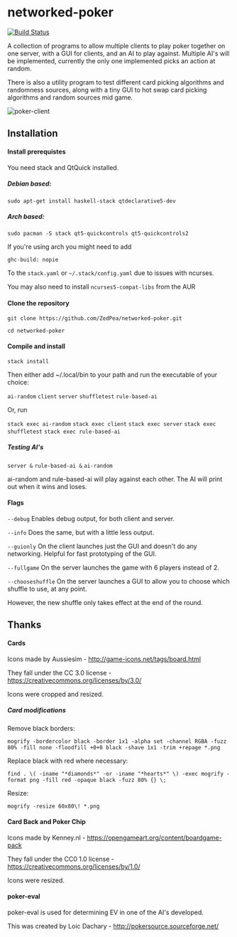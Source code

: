 # networked-poker
[![Build Status](https://travis-ci.org/ZedPea/networked-poker.svg)](https://travis-ci.org/ZedPea/networked-poker)

A collection of programs to allow multiple clients to play poker together on one server, with a GUI for clients, and an AI to play against. Multiple AI's will be implemented, currently the only one implemented picks an action at random.

There is also a utility program to test different card picking algorithms and randomness sources, along with a tiny GUI to hot swap card picking algorithms and random sources mid game.

![poker-client](https://zacharypalmer.co.uk/img/portfolio/poker.png)

## Installation

#### Install prerequistes
You need stack and QtQuick installed.

##### Debian based:
`sudo apt-get install haskell-stack qtdeclarative5-dev`

##### Arch based:
`sudo pacman -S stack qt5-quickcontrols qt5-quickcontrols2`

If you're using arch you might need to add 

`ghc-build: nopie`

To the `stack.yaml` or `~/.stack/config.yaml` due to issues with ncurses.

You may also need to install `ncurses5-compat-libs` from the AUR

#### Clone the repository

`git clone https://github.com/ZedPea/networked-poker.git`

`cd networked-poker`

#### Compile and install

`stack install`

Then either add ~/.local/bin to your path and run the executable of your choice:

`ai-random`
`client`
`server`
`shuffletest`
`rule-based-ai`

Or, run

`stack exec ai-random`
`stack exec client`
`stack exec server`
`stack exec shuffletest`
`stack exec rule-based-ai`

##### Testing AI's

`server &`
`rule-based-ai &`
`ai-random`

ai-random and rule-based-ai will play against each other. The AI will print out when it wins and loses.

#### Flags

`--debug` Enables debug output, for both client and server.

`--info` Does the same, but with a little less output.

`--guionly` On the client launches just the GUI and doesn't do any networking. Helpful for fast prototyping of the GUI.

`--fullgame` On the server launches the game with 6 players instead of 2.

`--chooseshuffle` On the server launches a GUI to allow you to choose which shuffle to use, at any point.

However, the new shuffle only takes effect at the end of the round.

## Thanks

#### Cards
Icons made by Aussiesim - http://game-icons.net/tags/board.html

They fall under the CC 3.0 license - https://creativecommons.org/licenses/by/3.0/

Icons were cropped and resized.

##### Card modifications

Remove black borders:

`mogrify -bordercolor black -border 1x1 -alpha set -channel RGBA -fuzz 80% -fill none -floodfill +0+0 black -shave 1x1 -trim +repage *.png`

Replace black with red where necessary:

`find . \( -iname "*diamonds*" -or -iname "*hearts*" \) -exec mogrify -format png -fill red -opaque black -fuzz 80% {} \;`

Resize:

`mogrify -resize 60x80\! *.png`

#### Card Back and Poker Chip
Icons made by Kenney.nl - https://opengameart.org/content/boardgame-pack

They fall under the CC0 1.0 license - https://creativecommons.org/licenses/by/1.0/

Icons were resized.

#### poker-eval
poker-eval is used for determining EV in one of the AI's developed. 

This was created by Loic Dachary - http://pokersource.sourceforge.net/
